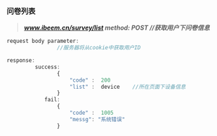 ### 问卷列表

> _**www.ibeem.cn/survey/list                 method: POST                 //获取用户下问卷信息**_

```js
request body parameter:
                //服务器将从cookie中获取用户ID

response:
         success: 
                {
                    "code" :  200
                    "list" :  device    //所在页面下设备信息
                }
            fail: 
                {
                    "code" :  1005
                    "messg": "系统错误"
                }
```



